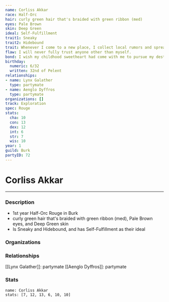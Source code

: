 ```yaml
---
name: Corliss Akkar
race: Half-Orc
hair: curly green hair that's braided with green ribbon (med)
eyes: Pale Brown
skin: Deep Green
ideal: Self-Fulfillment
trait1: Sneaky
trait2: Hidebound
trait: Whenever I come to a new place, I collect local rumors and spread gossip.
flaw: I will never fully trust anyone other than myself.
bond: I wish my childhood sweetheart had come with me to pursue my destiny.
birthday:
  numeric: 6/32
  written: 32nd of Pelent
relationships:
- name: Lynx Galather
  type: partymate
- name: Aenglo Dyffros
  type: partymate
organizations: []
track: Exploration
spec: Rouge
stats:
  cha: 10
  con: 13
  dex: 12
  int: 6
  str: 7
  wis: 10
year: 1
guild: Burk
partyID: 72
---
```

# Corliss Akkar
---
### Description
- 1st year Half-Orc Rouge in Burk
- curly green hair that's braided with green ribbon (med), Pale Brown eyes, and Deep Green skin
- Is Sneaky and Hidebound, and has Self-Fulfillment as their ideal

### Organizations
### Relationships
[[Lynx Galather]]: partymate
[[Aenglo Dyffros]]: partymate
### Stats
```statblock
name: Corliss Akkar
stats: [7, 12, 13, 6, 10, 10]
```
